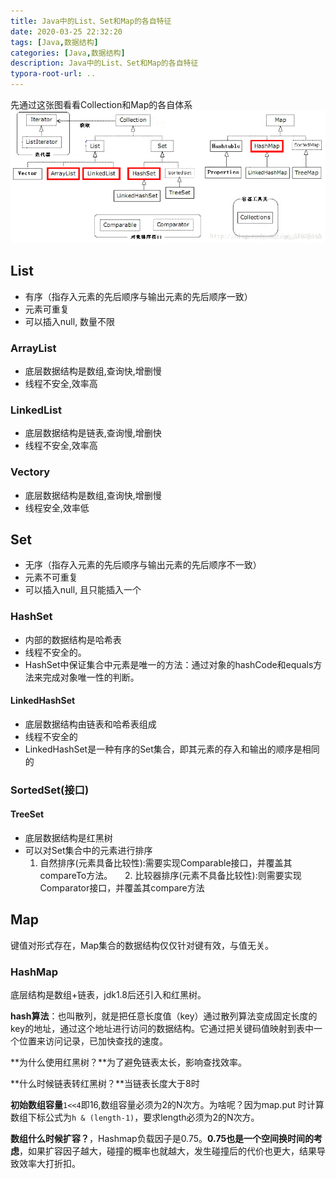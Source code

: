 ```yaml
---
title: Java中的List、Set和Map的各自特征
date: 2020-03-25 22:32:20
tags: [Java,数据结构]
categories: [Java,数据结构]
description: Java中的List、Set和Map的各自特征
typora-root-url: ..
---
```


先通过这张图看看Collection和Map的各自体系
![list-set-map.png](/images/Java/list-set-map.png)


## List 

* 有序（指存入元素的先后顺序与输出元素的先后顺序一致）
* 元素可重复
* 可以插入null, 数量不限

### ArrayList

* 底层数据结构是数组,查询快,增删慢  
* 线程不安全,效率高

### LinkedList

* 底层数据结构是链表,查询慢,增删快
* 线程不安全,效率高

### Vectory

* 底层数据结构是数组,查询快,增删慢 
* 线程安全,效率低

## Set

* 无序（指存入元素的先后顺序与输出元素的先后顺序不一致）
* 元素不可重复
* 可以插入null, 且只能插入一个

### HashSet

* 内部的数据结构是哈希表
* 线程不安全的。
* HashSet中保证集合中元素是唯一的方法：通过对象的hashCode和equals方法来完成对象唯一性的判断。

#### LinkedHashSet

* 底层数据结构由链表和哈希表组成
* 线程不安全的
* LinkedHashSet是一种有序的Set集合，即其元素的存入和输出的顺序是相同的

### SortedSet(接口)

#### TreeSet

* 底层数据结构是红黑树
* 可以对Set集合中的元素进行排序
    1. 自然排序(元素具备比较性):需要实现Comparable接口，并覆盖其compareTo方法。
    2. 比较器排序(元素不具备比较性):则需要实现Comparator接口，并覆盖其compare方法

## Map

键值对形式存在，Map集合的数据结构仅仅针对键有效，与值无关。

### HashMap
底层结构是数组+链表，jdk1.8后还引入和红黑树。

**hash算法**：也叫散列，就是把任意长度值（key）通过散列算法变成固定长度的key的地址，通过这个地址进行访问的数据结构。它通过把关键码值映射到表中一个位置来访问记录，已加快查找的速度。

**为什么使用红黑树？**为了避免链表太长，影响查找效率。

**什么时候链表转红黑树？**当链表长度大于8时

**初始数组容量**`1<<4`即16,数组容量必须为2的N次方。为啥呢？因为map.put 时计算数组下标公式为`h & (length-1)`，要求length必须为2的N次方。

**数组什么时候扩容？**，Hashmap负载因子是0.75。**0.75也是一个空间换时间的考虑**，如果扩容因子越大，碰撞的概率也就越大，发生碰撞后的代价也更大，结果导致效率大打折扣。



